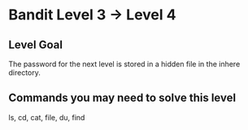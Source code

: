 # Bandit Level 3 -> Level 4

## Level Goal
The password for the next level is stored in a hidden file in the inhere directory.

## Commands you may need to solve this level
ls, cd, cat, file, du, find
